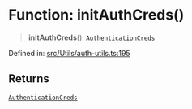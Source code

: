 # Function: initAuthCreds()

> **initAuthCreds**(): [`AuthenticationCreds`](../type-aliases/AuthenticationCreds.md)

Defined in: [src/Utils/auth-utils.ts:195](https://github.com/Fokusdotid/Baileys/blob/db1d3e5f41e9eede5877460f9adbb0224021575c/src/Utils/auth-utils.ts#L195)

## Returns

[`AuthenticationCreds`](../type-aliases/AuthenticationCreds.md)
